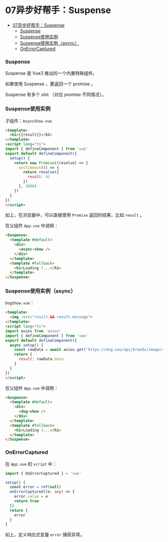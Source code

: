 # 07异步好帮手：Suspense

<!-- @import "[TOC]" {cmd="toc" depthFrom=1 depthTo=6 orderedList=false} -->

<!-- code_chunk_output -->

- [07异步好帮手：Suspense](#07异步好帮手suspense)
    - [Suspense](#suspense)
    - [Suspense使用实例](#suspense使用实例)
    - [Suspense使用实例（async）](#suspense使用实例async)
    - [OnErrorCaptured](#onerrorcaptured)

<!-- /code_chunk_output -->

### Suspense
Suspense 是 Vue3 推出的一个内置特殊组件。

如果使用 Suspense ，要返回一个 promise 。

Suspense 有多个 slot （对应 promise 不同情况）。

### Suspense使用实例
子组件：`AsyncShow.vue`
```html
<template>
  <h1>{{result}}</h1>
</template>
<script lang="ts">
import { defineComponent } from 'vue'
export default defineComponent({
  setup() {
    return new Promise((resolve) => {
      setTimeout(() => {
        return resolve({
          result: 42
        })
      }, 3000)
    })
  }
})
</script>
```

如上，在浏览器中，可以直接使用 `Promise` 返回的结果，比如 `result` 。

在父组件 `App.vue` 中调用：
```html
<Suspense>
  <template #default>
    <div>
      <async-show />
    </div>
  </template>
  <template #fallback>
    <h1>Loading !...</h1>
  </template>
</Suspense>
```

### Suspense使用实例（async）
`DogShow.vue`：
```html
<template>
  <img :src="result && result.message">
</template>
<script lang="ts">
import axios from 'axios'
import { defineComponent } from 'vue'
export default defineComponent({
  async setup() {
    const rawData = await axios.get('https://dog.ceo/api/breeds/image/random')
    return {
      result: rawData.data
    }
  }
})
</script>
```

在父组件 `App.vue` 中调用：
```html
<Suspense>
  <template #default>
    <div>
      <dog-show />
    </div>
  </template>
  <template #fallback>
    <h1>Loading !...</h1>
  </template>
</Suspense>
```

### OnErrorCaptured
在 `App.vue` 的 `script` 中：
```ts
import { OnErrorCaptured } = 'vue'

setup() {
  const error = ref(null)
  onErrorCaptured((e: any) => {
    error.value = e
    return true
  })
  return {
    error
  }
}
```

如上，定义响应式变量 `error` 捕获异常。
